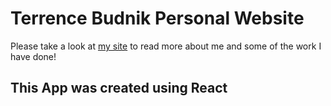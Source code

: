 # Terrence Budnik Personal Website

Please take a look at [my site](https://terrencebudnik.github.io/terrence-budnik-professional-portfolio/) to read more about me and some of the work I have done!

## This App was created using React 
